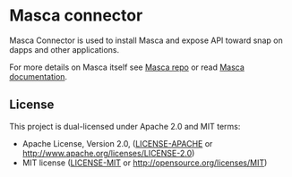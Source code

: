 # Masca connector

Masca Connector is used to install Masca and expose API toward snap on dapps and other applications.

For more details on Masca itself see [Masca repo](https://github.com/blockchain-lab-um/masca) or read [Masca documentation](https://docs.masca.io/getting-started).

## License

This project is dual-licensed under Apache 2.0 and MIT terms:

- Apache License, Version 2.0, ([LICENSE-APACHE](LICENSE-APACHE) or http://www.apache.org/licenses/LICENSE-2.0)
- MIT license ([LICENSE-MIT](LICENSE-MIT) or http://opensource.org/licenses/MIT)
